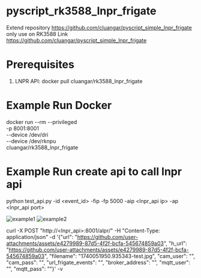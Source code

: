 # pyscript_rk3588_lnpr_frigate
Extend repository https://github.com/cluangar/pyscript_simple_lnpr_frigate only use on RK3588
Link https://github.com/cluangar/pyscript_simple_lnpr_frigate

# Prerequisites
1. LNPR API: docker pull cluangar/rk3588_lnpr_frigate

# Example Run Docker
docker run --rm --privileged \
-p 8001:8001 \
--device /dev/dri \
--device /dev/rknpu \
cluangar/rk3588_lnpr_frigate

# Example Run create api to call lnpr api
python test_api.py -id <event_id> -fip <frigate ip> -fp 5000 -aip <lnpr_api ip> -ap <lnpr_api port>

![example1](https://github.com/user-attachments/assets/e4279989-87d5-4f2f-bcfa-545674859a03)
![example2](https://github.com/user-attachments/assets/194511bb-db35-432f-98f6-d962038f1d6d)

curl -X POST "http://<lnpr_api>:8001/alpr/" -H "Content-Type: application/json" -d '{"url": "https://github.com/user-attachments/assets/e4279989-87d5-4f2f-bcfa-545674859a03", "h_url": "https://github.com/user-attachments/assets/e4279989-87d5-4f2f-bcfa-545674859a03", "filename": "1740051950.935343-test.jpg", "cam_user": "", "cam_pass": "", "url_frigate_events": "", "broker_address": "", "mqtt_user": "", "mqtt_pass": ""}' -v

